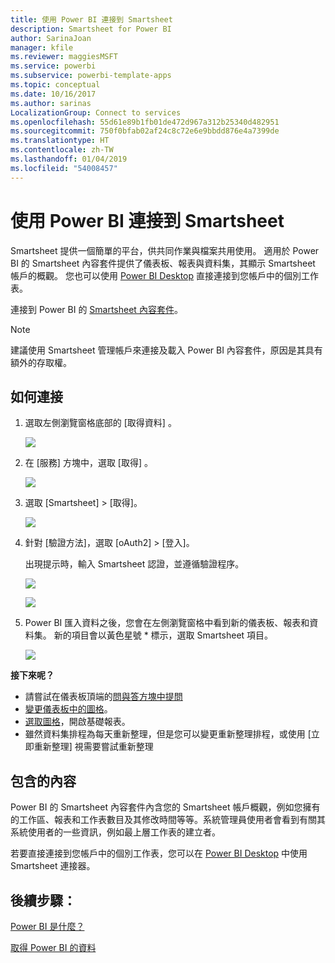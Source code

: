 ```yaml
---
title: 使用 Power BI 連接到 Smartsheet
description: Smartsheet for Power BI
author: SarinaJoan
manager: kfile
ms.reviewer: maggiesMSFT
ms.service: powerbi
ms.subservice: powerbi-template-apps
ms.topic: conceptual
ms.date: 10/16/2017
ms.author: sarinas
LocalizationGroup: Connect to services
ms.openlocfilehash: 55d61e89b1fb01de472d967a312b25340d482951
ms.sourcegitcommit: 750f0bfab02af24c8c72e6e9bbdd876e4a7399de
ms.translationtype: HT
ms.contentlocale: zh-TW
ms.lasthandoff: 01/04/2019
ms.locfileid: "54008457"
---
```

# <a name="connect-to-smartsheet-with-power-bi"></a>使用 Power BI 連接到 Smartsheet
Smartsheet 提供一個簡單的平台，供共同作業與檔案共用使用。 適用於 Power BI 的 Smartsheet 內容套件提供了儀表板、報表與資料集，其顯示 Smartsheet 帳戶的概觀。 您也可以使用 [Power BI Desktop](desktop-connect-to-data.md) 直接連接到您帳戶中的個別工作表。 

連接到 Power BI 的 [Smartsheet 內容套件](https://app.powerbi.com/groups/me/getdata/services/smartsheet)。

>[!NOTE]
>建議使用 Smartsheet 管理帳戶來連接及載入 Power BI 內容套件，原因是其具有額外的存取權。

## <a name="how-to-connect"></a>如何連接
1. 選取左側瀏覽窗格底部的 [取得資料]  。
   
   ![](media/service-connect-to-smartsheet/pbi_getdata.png)
2. 在 [服務]  方塊中，選取 [取得] 。
   
   ![](media/service-connect-to-smartsheet/pbi_getservices.png) 
3. 選取 [Smartsheet] \> [取得]。
   
   ![](media/service-connect-to-smartsheet/smartsheet.png)
4. 針對 [驗證方法]，選取 [oAuth2] \> [登入]。
   
   出現提示時，輸入 Smartsheet 認證，並遵循驗證程序。
   
   ![](media/service-connect-to-smartsheet/creds.png)
   
   ![](media/service-connect-to-smartsheet/creds2.png)
5. Power BI 匯入資料之後，您會在左側瀏覽窗格中看到新的儀表板、報表和資料集。 新的項目會以黃色星號 \* 標示，選取 Smartsheet 項目。
   
   ![](media/service-connect-to-smartsheet/dashboard.png)

**接下來呢？**

* 請嘗試在儀表板頂端的[問與答方塊中提問](consumer/end-user-q-and-a.md)
* [變更儀表板中的圖格](service-dashboard-edit-tile.md)。
* [選取圖格](consumer/end-user-tiles.md)，開啟基礎報表。
* 雖然資料集排程為每天重新整理，但是您可以變更重新整理排程，或使用 [立即重新整理] 視需要嘗試重新整理

## <a name="whats-included"></a>包含的內容
Power BI 的 Smartsheet 內容套件內含您的 Smartsheet 帳戶概觀，例如您擁有的工作區、報表和工作表數目及其修改時間等等。系統管理員使用者會看到有關其系統使用者的一些資訊，例如最上層工作表的建立者。  

若要直接連接到您帳戶中的個別工作表，您可以在 [Power BI Desktop](desktop-connect-to-data.md) 中使用 Smartsheet 連接器。  

## <a name="next-steps"></a>後續步驟：

[Power BI 是什麼？](power-bi-overview.md)

[取得 Power BI 的資料](service-get-data.md)